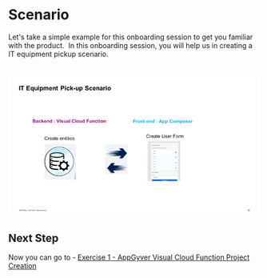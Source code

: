 # Scenario

Let's take a simple example for this onboarding session to get you familiar with the product. &nbsp;In this onboarding session, you will help us in creating a IT equipment pickup scenario.

<br>![](/exercises/0_Introduction/images/image_(1).png)

## Next Step

Now you can go to - [Exercise 1 - AppGyver Visual Cloud Function Project Creation](../Exercise_1/README.md)
